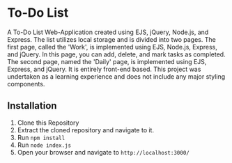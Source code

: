 # To-Do List
A To-Do List Web-Application created using EJS, jQuery, Node.js, and Express. The list utilizes local storage and is divided into two pages. The first page, called the 'Work', is implemented using EJS, Node.js, Express, and jQuery. In this page, you can add, delete, and mark tasks as completed. The second page, named the 'Daily' page, is implemented using EJS, Express, and jQuery. It is entirely front-end based. This project was undertaken as a learning experience and does not include any major styling components.

## Installation
1. Clone this Repository
2. Extract the cloned repository and navigate to it.
3. Run `npm install`
4. Run `node index.js`
5. Open your browser and navigate to `http://localhost:3000/`
